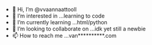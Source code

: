 - 👋 Hi, I’m @vvaannaattooll
- 👀 I’m interested in ...learning to code
- 🌱 I’m currently learning ...html/python
- 💞️ I’m looking to collaborate on ...idk yet still a newbie 
- 📫 How to reach me ...van**********.com

<!---
vvaannaattooll/vvaannaattooll is a ✨ special ✨ repository because its `README.md` (this file) appears on your GitHub profile.
You can click the Preview link to take a look at your changes.
--->

